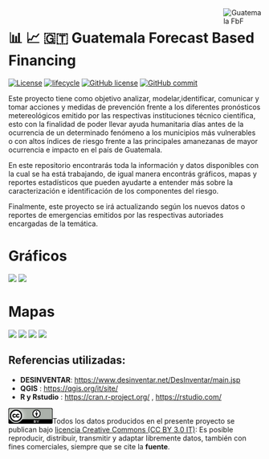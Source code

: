 
<img alt="Guatemala FbF" src="https://github.com/barja8/FbFGuatemala/blob/master/Img/LOGO%20FbF%20Spanish.jpg" align="right" width = 15%/>

# :bar_chart: :chart_with_upwards_trend: :guatemala: **Guatemala Forecast Based Financing**

[![License](https://img.shields.io/badge/License-MIT-blue.svg)](https://opensource.org/licenses/MIT)
[![lifecycle](https://img.shields.io/badge/lifecycle-stable-brightgreen.svg)](https://www.tidyverse.org/lifecycle/#stable)
[![GitHub license](https://img.shields.io/badge/License-Creative%20Commons%20Attribution%204.0%20International-blue)](https://creativecommons.org/licenses/)
[![GitHub commit](https://img.shields.io/github/last-commit/pcm-dpc/COVID-19)](https://github.com/barja8/FbFGuatemala/commits/master)

Este proyecto tiene como objetivo analizar, modelar,identificar, comunicar y tomar acciones y medidas de prevención frente a los diferentes pronósticos metereológicos emitido por las respectivas instituciones técnico científica, esto con la finalidad de poder llevar ayuda humanitaria días antes de la ocurrencia de un determinado fenómeno a los municipios más vulnerables o con altos índices de riesgo frente a las principales amanezanas de mayor ocurrencia e impacto en el país de Guatemala.

En este repositorio encontrarás toda la información y datos disponibles con la cual se ha está trabajando, de igual manera encontrás gráficos, mapas y reportes estadísticos que pueden ayudarte a entender más sobre la caracterización e identificación de los componentes del riesgo.

Finalmente, este proyecto se irá actualizando según los nuevos datos o reportes de emergencias emitidos por las respectivas 
autoriades encargadas de la temática.

# Gráficos 
![](./Gráficos/EMERGENCIAS_GUATEMALA_1990_2015_V2.png)
![](./Gráficos/EventosxDamnificados.png)

# Mapas
![](../Mapas/Inundaciones_Departamento.png) 
![](../Mapas/Lluvias_Departamento.png)
![](../Mapas/Sequías_Departamento.png) 
![](../Mapas/Deslizamientos_Departamento.png)

## Referencias utilizadas:
- **DESINVENTAR**: <https://www.desinventar.net/DesInventar/main.jsp>
- **QGIS** : <https://qgis.org/it/site/>
- **R y Rstudio** : <https://cran.r-project.org/> , <https://rstudio.com/>

![](./Img/istat88x31.png)Todos los datos producidos en el presente proyecto se publican bajo [licencia Creative Commons (CC BY 3.0 IT)](https://creativecommons.org/share-your-work/): Es posible reproducir, distribuir, transmitir y adaptar libremente datos,  también con fines comerciales, siempre que se cite la **fuente**.







